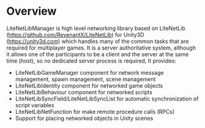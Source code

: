 # Overview

LiteNetLibManager is high level networking library based on LiteNetLib (https://github.com/RevenantX/LiteNetLib) for Unity3D (https://unity3d.com) which handles many of the common tasks that are required for multiplayer games. It is a server authoritative system, although it allows one of the participants to be a client and the server at the same time (host), so no dedicated server process is required, It provides:

- LiteNetLibGameManager component for network message management, spawn management, scene management
- LiteNetLibIdentity component for networked game objects
- LiteNetLibBehaviour component for networked scripts
- LiteNetLibSyncField/LiteNetLibSyncList for automatic synchronization of script variables
- LiteNetLibNetFunction for make remote procedure calls (RPCs)
- Support for placing networked objects in Unity scenes